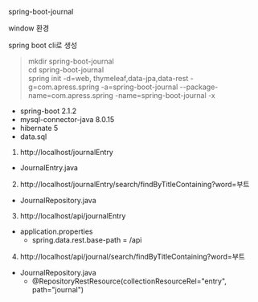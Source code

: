 

spring-boot-journal   

window 환경  

spring boot cli로 생성    


> mkdir spring-boot-journal  
> cd spring-boot-journal  
> spring init -d=web, thymeleaf,data-jpa,data-rest -g=com.apress.spring -a=spring-boot-journal --package-name=com.apress.spring -name=spring-boot-journal -x  


 - spring-boot 2.1.2
 - mysql-connector-java 8.0.15  
 - hibernate 5
 - data.sql 
 

 
 1. http://localhost/journalEntry  
  - JournalEntry.java  
 2. http://localhost/journalEntry/search/findByTitleContaining?word=부트  
  - JournalRepository.java  
 3. http://localhost/api/journalEntry  
  - application.properties  
    - spring.data.rest.base-path = /api  
 4. http://localhost/api/journal/search/findByTitleContaining?word=부트  
  - JournalRepository.java  
    - @RepositoryRestResource(collectionResourceRel="entry", path="journal")  